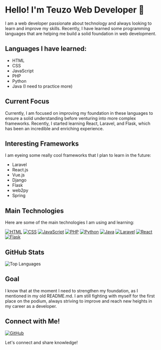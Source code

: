 # Hello! I'm Teuzo Web Developer 👋

I am a web developer passionate about technology and always looking to learn and improve my skills. Recently, I have learned some programming languages that are helping me build a solid foundation in web development.

## Languages I have learned:

- HTML
- CSS
- JavaScript
- PHP
- Python
- Java (I need to practice more)

## Current Focus

Currently, I am focused on improving my foundation in these languages to ensure a solid understanding before venturing into more complex frameworks. Recently, I started learning React, Laravel, and Flask, which has been an incredible and enriching experience.

## Interesting Frameworks

I am eyeing some really cool frameworks that I plan to learn in the future:

- Laravel
- React.js
- Vue.js
- Django
- Flask
- web2py
- Spring

## Main Technologies

Here are some of the main technologies I am using and learning:

[![HTML](https://img.shields.io/badge/HTML5-E34F26?style=for-the-badge&logo=html5&logoColor=white)](https://developer.mozilla.org/en-US/docs/Web/HTML)
[![CSS](https://img.shields.io/badge/CSS3-1572B6?style=for-the-badge&logo=css3&logoColor=white)](https://developer.mozilla.org/en-US/docs/Web/CSS)
[![JavaScript](https://img.shields.io/badge/JavaScript-F7DF1E?style=for-the-badge&logo=javascript&logoColor=black)](https://developer.mozilla.org/en-US/docs/Web/JavaScript)
[![PHP](https://img.shields.io/badge/PHP-777BB4?style=for-the-badge&logo=php&logoColor=white)](https://www.php.net/)
[![Python](https://img.shields.io/badge/Python-3776AB?style=for-the-badge&logo=python&logoColor=white)](https://www.python.org/)
[![Java](https://img.shields.io/badge/Java-007396?style=for-the-badge&logo=java&logoColor=white)](https://www.java.com/)
[![Laravel](https://img.shields.io/badge/Laravel-FF2D20?style=for-the-badge&logo=laravel&logoColor=white)](https://laravel.com/)
[![React](https://img.shields.io/badge/React-61DAFB?style=for-the-badge&logo=react&logoColor=black)](https://reactjs.org/)
[![Flask](https://img.shields.io/badge/Flask-000000?style=for-the-badge&logo=flask&logoColor=white)](https://flask.palletsprojects.com/)

## GitHub Stats


![Top Languages](https://github-readme-stats.vercel.app/api/top-langs/?username=teuzowebdeveloper9&layout=compact&theme=radical)

## Goal

I know that at the moment I need to strengthen my foundation, as I mentioned in my old README.md. I am still fighting with myself for the first place on the podium, always striving to improve and reach new heights in my career as a developer.

## Connect with Me!

[![GitHub](https://img.shields.io/badge/GitHub-black?style=for-the-badge&logo=github)](https://github.com/teuzowebdeveloper9)

Let's connect and share knowledge!
